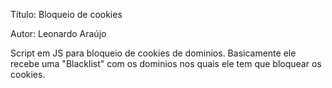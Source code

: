 <p>Título: Bloqueio de cookies</p>

<p>Autor: Leonardo Araújo</p>

<p>Script em JS para bloqueio de cookies de dominios.
Basicamente ele recebe uma "Blacklist" com os dominios nos quais 
ele tem que bloquear os cookies.</p>